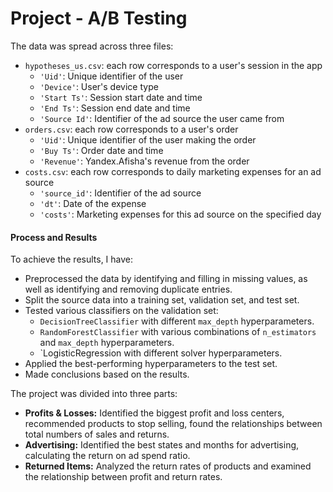 # Project - A/B Testing

The data was spread across three files:
- `hypotheses_us.csv`: each row corresponds to a user's session in the app
    - `'Uid'`: Unique identifier of the user
    - `'Device'`: User's device type
    - `'Start Ts'`: Session start date and time
    - `'End Ts'`: Session end date and time
    - `'Source Id'`: Identifier of the ad source the user came from
- `orders.csv`: each row corresponds to a user's order
    - `'Uid'`: Unique identifier of the user making the order
    - `'Buy Ts'`: Order date and time
    - `'Revenue'`: Yandex.Afisha's revenue from the order
- `costs.csv`: each row corresponds to daily marketing expenses for an ad source
    - `'source_id'`: Identifier of the ad source
    - `'dt'`: Date of the expense
    - `'costs'`: Marketing expenses for this ad source on the specified day

#### Process and Results

To achieve the results, I have:

- Preprocessed the data by identifying and filling in missing values, as well as identifying and removing duplicate entries.
- Split the source data into a training set, validation set, and test set.
- Tested various classifiers on the validation set:
  - `DecisionTreeClassifier` with different `max_depth` hyperparameters.
  - `RandomForestClassifier` with various combinations of `n_estimators` and `max_depth` hyperparameters.
  - `LogisticRegression with different solver hyperparameters.
- Applied the best-performing hyperparameters to the test set.
- Made conclusions based on the results.

The project was divided into three parts:
- **Profits & Losses:** Identified the biggest profit and loss centers, recommended products to stop selling, found the relationships between total numbers of sales and returns.
- **Advertising:** Identified the best states and months for advertising, calculating the return on ad spend ratio.
- **Returned Items:** Analyzed the return rates of products and examined the relationship between profit and return rates.
